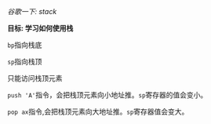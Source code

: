 *谷歌一下: stack*

**目标: 学习如何使用栈**

`bp`指向栈底

`sp`指向栈顶

只能访问栈顶元素

`push 'A'`指令，会把栈顶元素向小地址推。`sp`寄存器的值会变小。

`pop ax`指令,会把栈顶元素向大地址推。`sp`寄存器值会变大。
